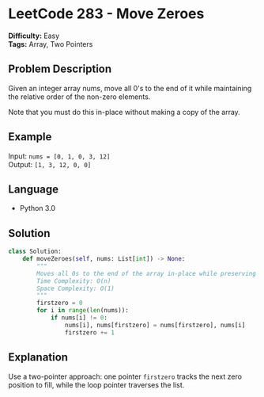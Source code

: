 # LeetCode 283 - Move Zeroes

**Difficulty:** Easy  
**Tags:** Array, Two Pointers

## Problem Description

Given an integer array nums, move all 0's to the end of it while maintaining the relative order of the non-zero elements.

Note that you must do this in-place without making a copy of the array.

## Example 

Input: `nums = [0, 1, 0, 3, 12]`  
Output: `[1, 3, 12, 0, 0]`

## Language

- Python 3.0

## Solution
```python
class Solution:
    def moveZeroes(self, nums: List[int]) -> None:
        """
        Moves all 0s to the end of the array in-place while preserving the order of non-zero elements.
        Time Complexity: O(n)
        Space Complexity: O(1)
        """
        firstzero = 0
        for i in range(len(nums)):
            if nums[i] != 0:
                nums[i], nums[firstzero] = nums[firstzero], nums[i]
                firstzero += 1
```

## Explanation

Use a two-pointer approach: one pointer `firstzero` tracks the next zero position to fill, while the loop pointer traverses the list.

